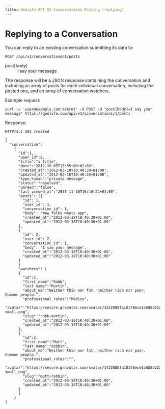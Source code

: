 ```yaml
---
title: Qoolife API V1 Conversations Posting (replying)
---
```


# Replying to a Conversation

You can reply to an existing conversation submitting its data to:

    POST /api/v1/conversations/1/posts

<dl>
  <dt>post[body]</dt>
  <dd>I say your message</dd>
</dl>

The response will be a JSON response containing the conversation and including an array of posts for each individual conversation, including the posted one, and an array of conversation watchers.


Example request:

    curl -u 'user@example.com:sekret' -X POST -d "post[body]=I say your message" https://qoolife.com/api/v1/conversations/1/posts

Response:

    HTTP/1.1 201 Created

    {
      "conversation":
        {
          "id":1,
          "user_id":2,
          "title":"a title",
          "date":"2012-10-05T15:35:00+02:00",
          "created_at":"2012-03-18T10:40:30+01:00",
          "updated_at":"2012-03-18T10:40:30+01:00",
          "type_human":"private message",
          "status":"resolved",
          "unread":"false",
          "last_viewed_at":"2011-11-30T16:48:24+01:00",
          "posts": [{
            "id": 1,
            "user_id": 1,
            "conversation_id": 1,
            "body": "Wow folks whats app",
            "created_at":"2012-03-18T10:40:30+01:00",
            "updated_at":"2012-03-18T10:40:30+01:00"
          },
          {
            "id": 2,
            "user_id": 2,
            "conversation_id": 1,
            "body": "I saw your message",
            "created_at":"2012-03-18T10:40:30+01:00",
            "updated_at":"2012-03-18T10:40:30+01:00"
          }
          ]
          "watchers": [
          {
            "id":1,
            "first_name":"Robb",
            "last_name":"Murtin",
            "about_me":"Neither thin nor fat, neither rich nor poor. Common people.",
            "professional_roles":"Médico",
            "avatar":"https://secure.gravatar.com/avatar/1422885fa18378ece1b688d22abd551f.jpg%3Fsize=48&d=https://qoolife.com/assets/icons/avatar-small.png",
            "slug":"robb-murtin",
            "created_at":"2012-03-18T10:40:30+01:00",
            "updated_at":"2012-03-18T10:40:30+01:00"
          },
          {
            "id":2,
            "first_name":"Mutt",
            "last_name":"Robbin",
            "about_me":"Neither thin nor fat, neither rich nor poor. Common people.",
            "professional_roles":"",
            "avatar":"https://secure.gravatar.com/avatar/1422885fa18378ece1b688d22abd551f.jpg%3Fsize=48&d=https://qoolife.com/assets/icons/avatar-small.png",
            "slug":"mutt-robbin",
            "created_at":"2012-03-18T10:40:30+01:00",
            "updated_at":"2012-03-18T10:40:30+01:00"
          }
          ]
        }
    }
